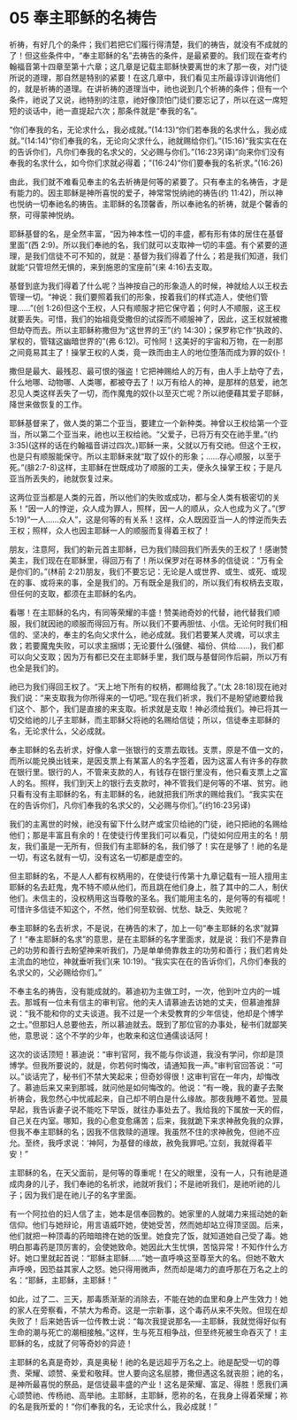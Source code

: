 # 05 奉主耶稣的名祷告


祈祷，有好几个的条件；我们若把它们履行得清楚，我们的祷告，就没有不成就的了！但这些条件中，“奉主耶稣的名”去祷告的条件，是最紧要的。我们现在查考约翰福音第十四章至第十六章；这几章是记载主耶稣快要离世的末了那一夜，对门徒所说的道理，那自然是特别的紧要！在这几章中，我们看见主所最谆谆训诲他们的，就是祈祷的道理。在讲祈祷的道理当中，祂也说到几个祈祷的条件；但有一个条件，祂说了又说，祂特别的注意，祂好像顶怕门徒们要忘记了，所以在这一席短短的谈话中，祂一直提起六次；那条件就是“奉我的名”。

“你们奉我的名，无论求什么，我必成就。”(14:13)“你们若奉我的名求什么，我必成就。”(14:14)“你们奉我的名，无论向父求什么，祂就赐给你们。”(15:16)“我实实在在的告诉你们，凡你们奉我的名求父的，父必赐与你们。”(16:23另译)“向来你们没有奉我的名求什么，如今你们求就必得着；”(16:24)“你们要奉我的名祈求。”(16:26)

由此，我们就不难看见奉主的名去祈祷是何等的紧要了。只有奉主的名祷告，才是有能力的。因主耶稣是神所喜悦的爱子，神常常悦纳祂的祷告(约 11:42)，所以神也悦纳一切奉祂名的祷告。主耶稣的名顶馨香，所以奉祂名的祈祷，就是个馨香的祭，可得蒙神悦纳。

耶稣基督的名，是全然丰富，“因为神本性一切的丰盛，都有形有体的居住在基督里面”(西 2:9)。所以我们奉祂的名，我们就可以支取神一切的丰盛。有个紧要的道理，是我们信徒不可不知的，就是：基督为我们得着了什么；若是我们知道，我们就能“只管坦然无惧的，来到施恩的宝座前”(来 4:16)去支取。

基督到底为我们得着了什么呢？当神按自己的形象造人的时候，神就给人以王权去管理一切。“神说：我们要照着我们的形象，按着我们的样式造人，使他们管理……”(创 1:26)但这个王权，人只有顺服才把它保守着；何时人不顺服，这王权就要丢失。可惜，我们的始祖竟受撒但的试探而不顺服神了，因此，这王权就被撒但劫夺而去。所以主耶稣称撒但为“这世界的王”(约 14:30)；保罗称它作“执政的、掌权的，管辖这幽暗世界的”(弗 6:12)。可怜阿！这美好的宇宙和万物，在一剎那之间竟易其主了！操掌王权的人类，竟一跌而由主人的地位堕落而成为罪的奴仆！

撒但是最大、最残忍、最可恨的强盗！它把神赐给人的万有，由人手上劫夺了去，什么地哪、动物哪、人类哪，都被夺去了！以万有给人的神，是那样的慈爱，祂怎忍见人类这样丢失了一切，而作魔鬼的奴仆以至灭亡呢？所以祂便藉其爱子耶稣，降世来做恢复的工作。

耶稣基督来了，做人类的第二个亚当，要建立一个新种类。神曾以王权给第一个亚当，所以第二个亚当来，祂也以王权给祂。“父爱子，已将万有交在祂手里。”(约 3:35)(这样的话在约翰福音讲过四次。)耶稣一来，父就以万有交祂。但这个王权，也是只有顺服能保守。所以主耶稣来就“取了奴仆的形象；……存心顺服，以至于死。”(腓2:7-8)这样，主耶稣在世既成功了顺服的工夫，便永久操掌王权；于是凡亚当所丢失的，祂就恢复过来。

这两位亚当都是人类的元首，所以他们的失败或成功，都与全人类有极密切的关系！“因一人的悖逆，众人成为罪人，照样，因一人的顺从，众人也成为义了。”(罗 5:19)“一人……众人”，这是何等的有关系！这样，众人既因亚当一人的悖逆而失去王权；照样，众人也因主耶稣一人的顺服而复得着王权了！

朋友，注意阿，我们的新元首主耶稣，已为我们赎回我们所丢失的王权了！感谢赞美主，我们现在在耶稣里，得回万有了！所以保罗对在哥林多的信徒说：“万有全是你们的。”(林前 2:21)朋友，我们不要忘记：无论是人或世界、或生、或死、或现在的事、或将来的事，全是我们的。万有既全是我们的，所以我们有权柄去支取，但任何的支取，都须在主耶稣的名内。

看哪！在主耶稣的名内，有同等荣耀的丰盛！赞美祂奇妙的代替，祂代替我们顺服，我们就因祂的顺服而得回万有。所以我们不要再胆怯、小信。无论何时我们相信的、坚决的，奉主的名向父求什么，祂必成就。我们若要某人灵魂，可以求主救；若要魔鬼失败，可以求主捆绑；无论要什么(强健、福份、供给……)，我们都可以向父支取；因为万有都已交在主耶稣手里，我们既与基督同作后嗣，所以万有也全是我们的。

祂已为我们得回王权了。“天上地下所有的权柄，都赐给我了。”(太 28:18)现在祂对我们说：“来支取我为你所得来的一切吧。”现在我们祈求，我们不是盼望祂要给我们这个、那个，我们是直接的来支取。祈求就是支取！神必须给我们。神已将其一切交给祂的儿子主耶稣，而主耶稣父将祂的名赐给信徒；所以，信徒奉主耶稣的名，无论求什么，父必成就。

奉主耶稣的名去祈求，好像人拿一张银行的支票去取钱。支票，原是不值一文的，而所以能兑换出钱来，是因支票上有某富人的名字签着，因为这富人有许多的存款在银行里。银行的人，不管来支款的人，有钱存在银行里没有，他只看支票上之富人的名。照样，我们到天上的银行去支款时，神不管我们是何等的不堪、贫穷。祂只看有没有主耶稣的名，有主耶稣的名，祂就把我们所求的赐给我们。“我实实在在的告诉你们，凡你们奉我的名求父的，父必赐与你们。”(约16:23另译)

我们的主离世的时候，祂没有留下什么财产或宝贝给祂的门徒，祂只把祂的名赐给他们；那是丰富且有余的！在使徒行传里我们可以看见，门徒如何应用主的名！朋友，我们虽是一无所有，但我们有主耶稣的名，我们够了！实在是够了！祂的名是一切，有这名就有一切，没有这名一切都是虚空的。

但主耶稣的名，不是人人都有权柄用的，在使徒行传第十九章记载有一班人擅用主耶稣的名去赶鬼，鬼不特不顺从他们，而且跳在他们身上，胜了其中的二人，制伏他们。未信主的，没权柄用这当尊敬的圣名。我们能用主名的，是何等的有福呢！可惜许多信徒不知这个，不然，他们何至软弱、忧愁、缺乏、失败呢？

奉主耶稣的名去祈求，不是说，在祷告的末了，加上一句“奉主耶稣的名求”就算了！“奉主耶稣的名求”的意思，是在主耶稣的名字里面求，就是说：我们不是靠自己的功劳和善行去盼望神来听我们，乃是单单倚靠救主的功劳和善行；我们若肯处主流血的地位，神就垂听我们(来 10:19)。“我实实在在的告诉你们，凡你们奉我的名求父的，父必赐给你们。”

不奉主名的祷告，没有能成就的。慕迪初为主做工时，一次，他到叶立内的一城去。那城有一位未有信主的审判官。他的夫人请慕迪去访她的丈夫，但慕迪推辞说：“我不能和你的丈夫谈道。我不过是一个未受教育的少年信徒，他却是个博学之士。”但那妇人总要他去，所以慕迪就去。既到了那位官的办事处，秘书们就鄙笑他，意思说：这个不学的少年，也敢来和这位通儒谈话阿！

这次的谈话顶短！慕迪说：“审判官阿，我不能与你谈道，我没有学问，你却是顶博学。但我所要说的，就是，你若何时悔改，请通知我一声。”审判官回答说：“可以。”谈话完了，秘书们不禁大笑起来；但奇妙得很！这审判官在一年内，却悔改了。慕迪后来又来到那城，就问他是如何悔改的。他说：“有一晚，我的妻子去聚祈祷会，我忽然心中忧戚起来，自己却不明白是什么缘故。那夜我睡不着觉。翌晨早起，我告诉妻子说不能吃下早饭，就往办事处去了。我给我的下属放一天的假，自己关在内室。哪知，我的心愈变愈痛苦；后来，我就跪下来求神赦免我的众罪，但我不奉主耶稣的名；因我不信救赎的道理。我虽然不住的求神赦免，但祂不应允。至终，我呼求说：‘神阿，为基督的缘故，赦免我罪吧。’立刻，我就得着平安！”

主耶稣的名，在天父面前，是何等的尊重呢！在父的眼里，没有一人，只有祂是道成肉身的儿子，我们奉祂的名祈求，祂就听我们；不是祂听我们，是祂听祂的儿子；因为我们是在祂儿子的名字里面。

有一个阿拉伯的妇人信了主，她本是信奉回教的。她家里的人就竭力来摇动她的新信仰。他们与她辩论，用言语威吓她，使她受苦，然而她却站立得顶坚固。后来，他们就把一种顶毒的药暗暗搀在她的饭里。她食完了饭，就知道她自己受了毒。她明白那毒药是顶厉害的，会使她致命。她因此大生忧惧，苦恼异常！不知作什么方好。她口里就起首说：“耶稣主耶稣……”她一直呼唤这至尊至大的名。但她不敢大声呼唤，因恐益其家人之怒。她只得用微声，然而却是竭力的直呼那在万名之上的名：“耶稣，主耶稣，主耶稣！”

如此，过了二、三天，那毒质渐渐的消除去，不能在她的血里和身上产生效力！她的家人在旁察看，不禁大为希奇。这是一宗新事，这个毒药从来不失败。但现在却失败了！后来她告诉一位传教士说：“每次我提说那名──主耶稣，我就觉得好似有生命的潮与死亡的潮相接触。”这样，生与死互相争战，但至终死被生命吞灭了！主耶稣的名，成就了何等奇妙的异迹！

主耶稣的名真是奇妙，真是奥秘！祂的名是远超乎万名之上。祂是配受一切的尊贵、荣耀、颂赞、亲爱和敬拜。世人要向这名屈膝，撒但遇这名就丧胆；祂的名，是神所最喜悦的祭品，是信徒最丰盛的产业！这名是荣耀、富足、得胜！愿我们满心颂赞祂、传杨祂、高举祂。主耶稣，主耶稣，愿祢的名，在我身上得着荣耀；祢的名是我所爱的！“你们奉我的名，无论求什么，我必成就！”